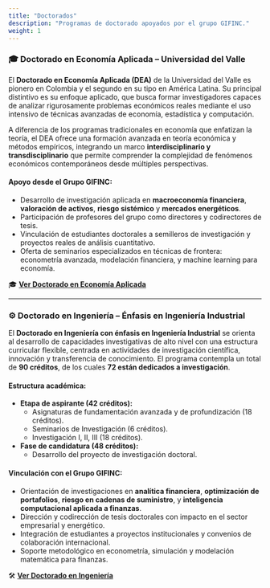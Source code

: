 ```yaml
---
title: "Doctorados"
description: "Programas de doctorado apoyados por el grupo GIFINC."
weight: 1
---
```



### 🎓 Doctorado en Economía Aplicada – Universidad del Valle

El **Doctorado en Economía Aplicada (DEA)** de la Universidad del Valle es pionero en Colombia y el segundo en su tipo en América Latina. Su principal distintivo es su enfoque aplicado, que busca formar investigadores capaces de analizar rigurosamente problemas económicos reales mediante el uso intensivo de técnicas avanzadas de economía, estadística y computación.

A diferencia de los programas tradicionales en economía que enfatizan la teoría, el DEA ofrece una formación avanzada en teoría económica y métodos empíricos, integrando un marco **interdisciplinario y transdisciplinario** que permite comprender la complejidad de fenómenos económicos contemporáneos desde múltiples perspectivas.

#### Apoyo desde el Grupo GIFINC:
- Desarrollo de investigación aplicada en **macroeconomía financiera**, **valoración de activos**, **riesgo sistémico** y **mercados energéticos**.
- Participación de profesores del grupo como directores y codirectores de tesis.
- Vinculación de estudiantes doctorales a semilleros de investigación y proyectos reales de análisis cuantitativo.
- Oferta de seminarios especializados en técnicas de frontera: econometría avanzada, modelación financiera, y machine learning para economía.



🎓 [**Ver Doctorado en Economía Aplicada**](https://economia.univalle.edu.co/doctorado-en-economia-aplicada)





---

### ⚙️ Doctorado en Ingeniería – Énfasis en Ingeniería Industrial

El **Doctorado en Ingeniería con énfasis en Ingeniería Industrial** se orienta al desarrollo de capacidades investigativas de alto nivel con una estructura curricular flexible, centrada en actividades de investigación científica, innovación y transferencia de conocimiento. El programa contempla un total de **90 créditos**, de los cuales **72 están dedicados a investigación**.

#### Estructura académica:
- **Etapa de aspirante (42 créditos):**
  - Asignaturas de fundamentación avanzada y de profundización (18 créditos).
  - Seminarios de Investigación (6 créditos).
  - Investigación I, II, III (18 créditos).
- **Fase de candidatura (48 créditos):**
  - Desarrollo del proyecto de investigación doctoral.

#### Vinculación con el Grupo GIFINC:
- Orientación de investigaciones en **analítica financiera**, **optimización de portafolios**, **riesgo en cadenas de suministro**, y **inteligencia computacional aplicada a finanzas**.
- Dirección y codirección de tesis doctorales con impacto en el sector empresarial y energético.
- Integración de estudiantes a proyectos institucionales y convenios de colaboración internacional.
- Soporte metodológico en econometría, simulación y modelación matemática para finanzas.

🛠️ [**Ver Doctorado en Ingeniería**](https://ingenieria.univalle.edu.co/doctorado-en-ingenieria)
